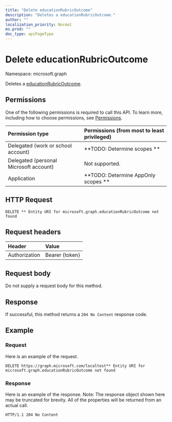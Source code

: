 ```yaml
---
title: "Delete educationRubricOutcome"
description: "Deletes a educationRubricOutcome."
author: ""
localization_priority: Normal
ms.prod: ""
doc_type: apiPageType
---
```


# Delete educationRubricOutcome

Namespace: microsoft.graph

Deletes a [educationRubricOutcome](../resources/educationrubricoutcome.md).

## Permissions
One of the following permissions is required to call this API. To learn more, including how to choose permissions, see [Permissions](/concepts/permissions-reference.md).

|Permission type|Permissions (from most to least privileged)|
|:---|:---|
|Delegated (work or school account)|**TODO: Determine scopes **|
|Delegated (personal Microsoft account)|Not supported.|
|Application|**TODO: Determine AppOnly scopes **|

## HTTP Request
<!-- {
  "blockType": "ignored"
}
-->
``` http
DELETE ** Entity URI for microsoft.graph.educationRubricOutcome not found
```

## Request headers
|Header|Value|
|:---|:---|
|Authorization|Bearer {token}|

## Request body
Do not supply a request body for this method.

## Response
If successful, this method returns a `204 No Content` response code.

## Example

### Request
Here is an example of the request.
<!-- {
  "blockType": "request",
  "name": "delete_educationrubricoutcome"
}
-->
``` http
DELETE https://graph.microsoft.com/localtest** Entity URI for microsoft.graph.educationRubricOutcome not found
```

### Response
Here is an example of the response. Note: The response object shown here may be truncated for brevity. All of the properties will be returned from an actual call.
<!-- {
  "blockType": "response",
  "truncated": true
}
-->
``` http
HTTP/1.1 204 No Content
```

